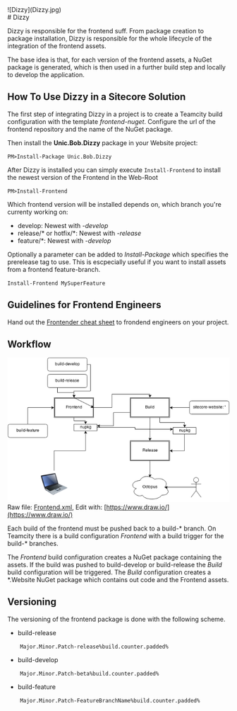 <div class="chapterlogo">![Dizzy](Dizzy.jpg)</div>
# Dizzy

Dizzy is responsible for the frontend suff. From package creation to package installation, Dizzy is responsible for the whole lifecycle of the integration of the frontend assets.

The base idea is that, for each version of the frontend assets, a NuGet package is generated, which is then used in a further build step and locally to develop the application.


## How To Use Dizzy in a Sitecore Solution

The first step of integrating Dizzy in a project is to create a Teamcity build configuration with the template *frontend-nuget*. Configure the url of the frontend repository and the name of the NuGet package.

Then install the **Unic.Bob.Dizzy** package in your Website project:

    PM>Install-Package Unic.Bob.Dizzy

After Dizzy is installed you can simply execute `Install-Frontend` to install the newest version of the Frontend in the Web-Root

    PM>Install-Frontend

Which frontend version will be installed depends on, which branch you're currenty working on:

* develop: Newest with *-develop*
* release/\* or hotfix/\*: Newest with *-release*
* feature/\*: Newest with *-develop*

Optionally a parameter can be added to *Install-Package* which specifies the prerelease tag to use. This is escpecially useful if you want to install assets from a frontend feature-branch.

	Install-Frontend MySuperFeature


## Guidelines for Frontend Engineers

Hand out the [Frontender cheat sheet](Cheatsheet.md) to frondend engineers on your project.

## Workflow

![Workflow](assets/Frontend.png)<br>
Raw file: [Frontend.xml](assets/Frontend.xml),
Edit with: [https://www.draw.io/](https://www.draw.io/)

Each build of the frontend must be pushed back to a build-\* branch. On Teamcity there is a build configuration *Frontend* with a build trigger for the build-\* branches.

The *Frontend* build configuration creates a NuGet package containing the assets. If the build was pushed to build-develop or build-release the *Build* build configuration will be triggered. The *Build* configuration creates a \*.Website NuGet package which contains out code and the Frontend assets.

## Versioning

The versioning of the frontend package is done with the following scheme.
* build-release
```
    Major.Minor.Patch-release%build.counter.padded%
```
*  build-develop
```
    Major.Minor.Patch-beta%build.counter.padded%
```
* build-feature
```
    Major.Minor.Patch-FeatureBranchName%build.counter.padded%
```
